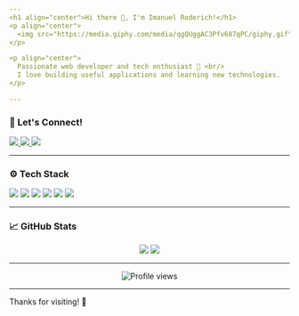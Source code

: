 ```yaml
---
<h1 align="center">Hi there 👋, I'm Imanuel Roderich!</h1>
<p align="center">
  <img src="https://media.giphy.com/media/qgQUggAC3Pfv687qPC/giphy.gif" width="250" alt="Coder gif" />
</p>

<p align="center">
  Passionate web developer and tech enthusiast 🚀 <br/>
  I love building useful applications and learning new technologies.
</p>

---
```


### 🔗 Let's Connect!

<p align="left">
  <a href="[https://linkedin.com/in/imanuelrpt](https://www.linkedin.com/in/imanuel-rodericus-parlindungan-tempo-97783b289/)" target="_blank">
    <img src="https://img.shields.io/badge/-LinkedIn-0A66C2?style=flat&logo=linkedin&logoColor=white" />
  </a>
<a href="[https://twitter.com/yourhandle](https://x.com/porksite_)" target="_blank">
  <img src="https://img.shields.io/badge/-Twitter-1DA1F2?style=flat&logo=twitter&logoColor=white" />
</a>
  <a href="[https://instagram.com/yourhandle](https://www.instagram.com/imnuelrdrich_/)">
    <img src="https://img.shields.io/badge/-Instagram-E4405F?style=flat&logo=instagram&logoColor=white" />
  </a>
</p>

---

### ⚙️ Tech Stack
<p>
  <img src="https://img.shields.io/badge/PHP-777BB4?style=flat&logo=php&logoColor=white" />
  <img src="https://img.shields.io/badge/Laravel-FF2D20?style=flat&logo=laravel&logoColor=white" />
  <img src="https://img.shields.io/badge/CodeIgniter-EF4223?style=flat&logo=codeigniter&logoColor=white" />
  <img src="https://img.shields.io/badge/MySQL-00758F?style=flat&logo=mysql&logoColor=white" />
  <img src="https://img.shields.io/badge/Python-3776AB?style=flat&logo=python&logoColor=white" />
  <img src="https://img.shields.io/badge/JavaScript-F7DF1E?style=flat&logo=javascript&logoColor=black" />
</p>

---

### 📈 GitHub Stats
<p align="center">
  <img src="https://github-readme-stats.vercel.app/api?username=imanuelrpt&show_icons=true&theme=tokyonight" />
  <img src="https://github-readme-stats.vercel.app/api/top-langs/?username=imanuelrpt&layout=compact&theme=tokyonight" />
</p>

---

<p align="center">
  <img src="https://komarev.com/ghpvc/?username=imanuelrpt&color=blue" alt="Profile views" />
</p>

---

Thanks for visiting! 🙏
